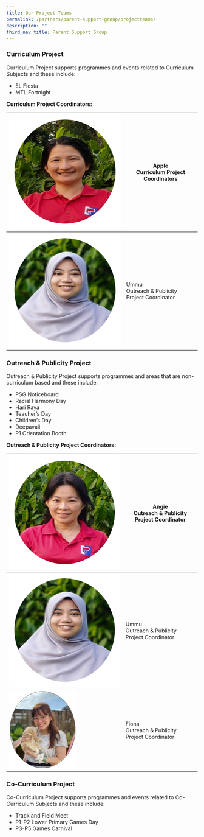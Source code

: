 ```yaml
---
title: Our Project Teams
permalink: /partners/parent-support-group/projectteams/
description: ""
third_nav_title: Parent Support Group
---
```

### Curriculum Project
Curriculum Project supports programmes and events related to Curriculum Subjects and these include:

* EL Fiesta
* MTL Fortnight

**Curriculum Project Coordinators:**


| ![](/images/PSG/applep.png) | Apple<br>Curriculum Project Coordinators| 
| -------- | -------- | 
| ![](/images/PSG/ummupp.png)    | Ummu<br> Outreach &amp; Publicity Project Coordinator

### Outreach &amp; Publicity Project
Outreach &amp; Publicity Project supports programmes and areas that are non-curriculum based and these include:

* PSG Noticeboard
* Racial Harmony Day
* Hari Raya
* Teacher’s Day
* Children’s Day
* Deepavali
* P1 Orientation Booth

**Outreach &amp; Publicity Project Coordinators:**

| ![](/images/PSG/angiep.png) | Angie<br>Outreach &amp; Publicity Project Coordinator| 
| -------- | -------- | 
| ![](/images/PSG/ummupp.png)    | Ummu<br> Outreach &amp; Publicity Project Coordinator
| ![](/images/PSG/fionap.jpg)    | Fiona<br> Outreach &amp; Publicity Project Coordinator

### Co-Curriculum Project
Co-Curriculum Project supports programmes and events related to Co-Curriculum Subjects and these include:

* Track and Field Meet
* P1-P2 Lower Primary Games Day
* P3-P5 Games Carnival
